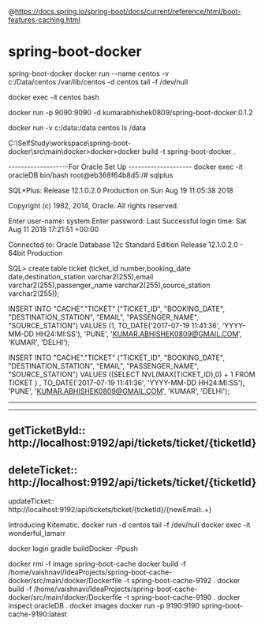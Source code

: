 @https://docs.spring.io/spring-boot/docs/current/reference/html/boot-features-caching.html 


# spring-boot-docker
spring-boot-docker
docker run --name centos -v c:/Data/centos:/var/lib/centos -d centos tail -f /dev/null

docker exec -it centos bash

docker run -p 9090:9090 -d kumarabhishek0809/spring-boot-docker:0.1.2

docker run -v c:/data:/data centos ls /data

C:\SelfStudy\workspace\spring-boot-docker\src\main\docker>docker>docker build -t spring-boot-docker .


-------------------For Oracle Set Up --------------------
 docker exec -it oracleDB bin/bash
root@eb368f64b8d5:/# sqlplus

SQL*Plus: Release 12.1.0.2.0 Production on Sun Aug 19 11:05:38 2018

Copyright (c) 1982, 2014, Oracle.  All rights reserved.

Enter user-name: system
Enter password: 
Last Successful login time: Sat Aug 11 2018 17:21:51 +00:00

Connected to:
Oracle Database 12c Standard Edition Release 12.1.0.2.0 - 64bit Production

SQL> create table ticket (ticket_id number,booking_date date,destination_station varchar2(255),email varchar2(255),passenger_name varchar2(255),source_station varchar2(255));


INSERT INTO "CACHE"."TICKET" ("TICKET_ID", "BOOKING_DATE", "DESTINATION_STATION", "EMAIL", "PASSENGER_NAME", "SOURCE_STATION") VALUES (1, TO_DATE('2017-07-19 11:41:36', 'YYYY-MM-DD HH24:MI:SS'), 'PUNE', 'KUMAR.ABHISHEK0809@GMAIL.COM', 'KUMAR', 'DELHI');

INSERT INTO "CACHE"."TICKET" ("TICKET_ID", "BOOKING_DATE", "DESTINATION_STATION", "EMAIL", "PASSENGER_NAME", "SOURCE_STATION") VALUES ((SELECT NVL(MAX(TICKET_ID),0) + 1 FROM TICKET ) , TO_DATE('2017-07-19 11:41:36', 'YYYY-MM-DD HH24:MI:SS'), 'PUNE', 'KUMAR.ABHISHEK0809@GMAIL.COM', 'KUMAR', 'DELHI');



--------------------------------
----------------------------------------------------------------------------------
getTicketById::
http://localhost:9192/api/tickets/ticket/{ticketId}
----------------------------------------------------------------------------------
deleteTicket::
http://localhost:9192/api/tickets/ticket/{ticketId}
----------------------------------------------------------------------------------
updateTicket::
http://localhost:9192/api/tickets/ticket/{ticketId}/{newEmail:.+}

Introducing Kitematic.
docker run -d centos tail -f /dev/null
docker exec -it wonderful_lamarr

docker login
gradle buildDocker -Ppush

docker rmi -f image spring-boot-cache
docker build -f /home/vaishnavi/IdeaProjects/spring-boot-cache-docker/src/main/docker/Dockerfile -t spring-boot-cache-9192 .
docker build -f /home/vaishnavi/IdeaProjects/spring-boot-cache-docker/src/main/docker/Dockerfile -t spring-boot-cache-9190 .
docker inspect oracleDB .
docker images 
docker run -p 9190:9190 spring-boot-cache-9190:latest
